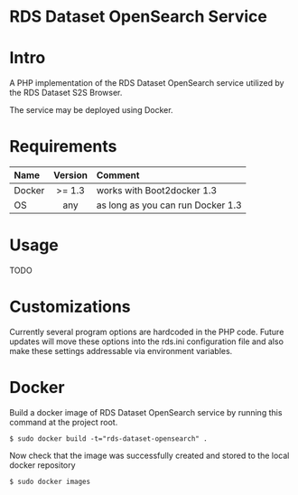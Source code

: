 RDS Dataset OpenSearch Service
======================================

# Intro

A PHP implementation of the RDS Dataset OpenSearch service utilized by the RDS Dataset S2S Browser.

The service may be deployed using Docker.

# Requirements

|Name			|Version		|Comment										|
|:--------------|:-------------:|:----------------------------------------------|
|Docker			|>= 1.3 		|works with Boot2docker 1.3						|
|OS				|any	 		|as long as you can run Docker 1.3				|

# Usage

TODO

Customizations
==============

Currently several program options are hardcoded in the PHP code. Future updates will move these options into the rds.ini configuration file and also make these settings addressable via environment variables.

Docker
======

Build a docker image of RDS Dataset OpenSearch service by running this command at the project root.

```
$ sudo docker build -t="rds-dataset-opensearch" .
```

Now check that the image was successfully created and stored to the local docker repository

```
$ sudo docker images
```
